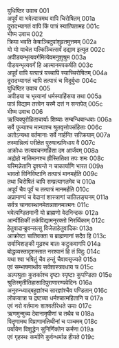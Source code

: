 युधिष्ठिर उवाच	001  
अपूर्वं वा भवेत्पात्रमथ वापि चिरोषितम्	001a  
दूरादभ्यागतं वापि किं पात्रं स्यात्पितामह	001c  
भीष्म उवाच	002  
क्रिया भवति केषाञ्चिदुपांशुव्रतमुत्तमम्	002a  
यो यो याचेत यत्किञ्चित्सर्वं दद्याम इत्युत	002c  
अपीडयन्भृत्यवर्गमित्येवमनुशुश्रुम	003a  
पीडयन्भृत्यवर्गं हि आत्मानमपकर्षति	003c  
अपूर्वं वापि यत्पात्रं यच्चापि स्याच्चिरोषितम्	004a  
दूरादभ्यागतं चापि तत्पात्रं च विदुर्बुधाः	004c  
युधिष्ठिर उवाच	005  
अपीडया च भृत्यानां धर्मस्याहिंसया तथा	005a  
पात्रं विद्याम तत्त्वेन यस्मै दत्तं न सन्तपेत्	005c  
भीष्म उवाच	006  
ऋत्विक्पुरोहिताचार्याः शिष्याः सम्बन्धिबान्धवाः	006a  
सर्वे पूज्याश्च मान्याश्च श्रुतवृत्तोपसंहिताः	006c  
अतोऽन्यथा वर्तमानाः सर्वे नार्हन्ति सत्क्रियाम्	007a  
तस्मान्नित्यं परीक्षेत पुरुषान्प्रणिधाय वै	007c  
अक्रोधः सत्यवचनमहिंसा दम आर्जवम्	008a  
अद्रोहो नातिमानश्च ह्रीस्तितिक्षा तपः शमः	008c  
यस्मिन्नेतानि दृश्यन्ते न चाकार्याणि भारत	009a  
भावतो विनिविष्टानि तत्पात्रं मानमर्हति	009c  
तथा चिरोषितं चापि सम्प्रत्यागतमेव च	010a  
अपूर्वं चैव पूर्वं च तत्पात्रं मानमर्हति	010c  
अप्रामाण्यं च वेदानां शास्त्राणां चातिलङ्घनम्	011a  
सर्वत्र चानवस्थानमेतन्नाशनमात्मनः	011c  
भवेत्पण्डितमानी यो ब्राह्मणो वेदनिन्दकः	012a  
आन्वीक्षिकीं तर्कविद्यामनुरक्तो निरर्थिकाम्	012c  
हेतुवादान्ब्रुवन्सत्सु विजेताहेतुवादिकः	013a  
आक्रोष्टा चातिवक्ता च ब्राह्मणानां सदैव हि	013c  
सर्वाभिशङ्की मूढश्च बालः कटुकवागपि	014a  
बोद्धव्यस्तादृशस्तात नरश्वानं हि तं विदुः	014c  
यथा श्वा भषितुं चैव हन्तुं चैवावसृज्यते	015a  
एवं सम्भाषणार्थाय सर्वशास्त्रवधाय च	015c  
अल्पश्रुताः कुतर्काश्च दृष्टाः स्पृष्टाः कुपण्डिताः	015e  
श्रुतिस्मृतीतिहासादिपुराणारण्यवेदिनः	016a  
अनुरुन्ध्याद्बहुज्ञांश्च सारज्ञांश्चैव पण्डितान्	016c  
लोकयात्रा च द्रष्टव्या धर्मश्चात्महितानि च	017a  
एवं नरो वर्तमानः शाश्वतीरेधते समाः	017c  
ऋणमुन्मुच्य देवानामृषीणां च तथैव च	018a  
पितॄणामथ विप्राणामतिथीनां च पञ्चमम्	018c  
पर्यायेण विशुद्धेन सुनिर्णिक्तेन कर्मणा	019a  
एवं गृहस्थः कर्माणि कुर्वन्धर्मान्न हीयते	019c  
